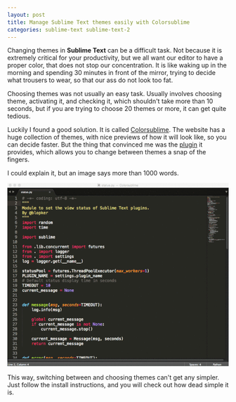 ```yaml
---
layout: post
title: Manage Sublime Text themes easily with Colorsublime
categories: sublime-text sublime-text-2
---
```

Changing themes in **Sublime Text** can be a difficult task. Not because it is extremely critical for your productivity, but we all want our editor to have a proper color, that does not stop our concentration. It is like waking up in the morning and spending 30 minutes in front of the mirror, trying to decide what trousers to wear, so that our ass do not look too fat.

Choosing themes was not usually an easy task. Usually involves choosing theme, activating it, and checking it, which shouldn't take more than 10 seconds, but if you are trying to choose 20 themes or more, it can get quite tedious.

Luckily I found a good solution. It is called [Colorsublime](https://colorsublime.github.io). The website has a huge collection of themes, with nice previews of how it will look like, so you can decide faster. But the thing that convinced me was the [plugin](https://github.com/Colorsublime/Colorsublime-Plugin) it provides, which allows you to change between themes a snap of the fingers.

I could explain it, but an image says more than 1000 words.

![Colorsublime in action](/img/uploads/colorsublime.gif)

This way, switching between and choosing themes can't get any simpler. Just follow the install instructions, and you will check out how dead simple it is.
